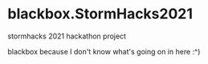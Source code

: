 # blackbox.StormHacks2021
stormhacks 2021 hackathon project


blackbox because I don't know what's going on in here :^)
